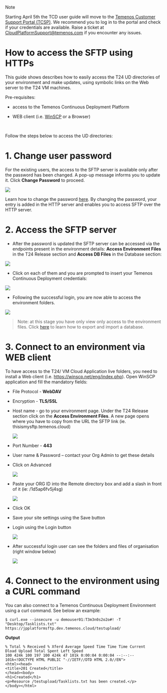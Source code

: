 > [!Note]
>  Starting April 5th the TCD user guide will move to the [Temenos Customer Support Portal (TCSP)](https://tcsp.temenos.com/TCD/Modules/TemenosContinuousDeployment/Overview/Overview.htm). We recommend you to log in to the portal and check if your credentials are available. Raise a ticket at [CloudPlatformSupport@temenos.com](CloudPlatformSupport@temenos.com) if you encounter any issues.

# How to access the SFTP using HTTPs

This guide shows describes how to easily access the T24 UD directories of your environment and make updates, using symbolic links on the Web server to the T24 VM machines.

Pre-requisites:

- access to the Temenos Continuous Deployment Platform 

- WEB client (i.e. [WinSCP](https://winscp.net/eng/index.php) or a Browser)

<br>

Follow the steps below to access the UD directories:
 
# 1. Change user password 

For the existing users, the access to the SFTP server is available only after the password has been changed. A pop-up message informs you to update it. Click **Change Password** to proceed.

![](./images/sftp-change-password.png) 

Learn how to change the password [here](http://documentation.temenos.cloud/home/user-creation-in-paas.html). By changing the password, your entry is added in the HTTP server and enables you to access SFTP over the HTTP server. 

# 2. Access the SFTP server

- After the password is updated the SFTP server can be accessed via the endpoints present in the environment details: **Access Environment Files** in the T24 Release section and **Access DB Files** in the Database section:

 ![](./images/sftp-access-environment.png)

- Click on each of them and you are prompted to insert your Temenos Continuous Deployment credentials: 

 ![](./images/sftp-add-credentials.png)

- Following the successful login, you are now able to access the environment folders.

 ![](./images/sftp-access-environment-files.png)

 >Note: at this stage you have only view only access to the environment files. Click [here](http://documentation.temenos.cloud/home/techguides/export-import-database.html) to learn how to  export and import a database.

# 3. Connect to an environment via WEB client 
To have access to the T24/ VM Cloud Application live folders, you need to install a Web client (i.e. https://winscp.net/eng/index.php). Open WinSCP application and fill the mandatory fields:

- File Protocol - **WebDAV**

- Encryption - **TLS/SSL**

- Host name - go to your environment page. Under the T24 Release section click on the **Access Environment Files**. A new page opens where you have to copy from the URL the SFTP link (ie. thisismysftp.temenos.cloud)

   ![](./images/sftp-endpoint.png) 

- Port Number - **443**

- User name & Password – contact your Org Admin to get these details

- Click on Advanced 

   ![](./images/winscp-login.png) 

- Paste your ORG ID into the Remote directory box and add a slash in front of it (ie: /1d5ap6fv5j4sg)

  ![](./images/winscp-remote-directory.png) 

- Click OK 

- Save your site settings using the Save button

- Login using the Login button

    ![](./images/winscp-env-login.png) 

- After successful login user can see the folders and files of organisation (right window below)
 
    ![](./images/winscp-env-loggedin.png) 



# 4. Connect to the environment using a CURL command #
You can also connect to a Temenos Continuous Deployment Environment using a curl command.
See below an example:

    $ curl.exe --insecure -u demouser01:T3m3n0s2o2o#! -T "Desktop/Tasklists.txt" https://jpplatformsftp.dev.temenos.cloud/testupload/

**Output**

    % Total % Received % Xferd Average Speed Time Time Time Current
    Dload Upload Total Spent Left Speed
    100 424k 100 197 100 424k 47 101k 0:00:04 0:00:04 --:--:-- 101k<!DOCTYPE HTML PUBLIC "-//IETF//DTD HTML 2.0//EN">
    <html><head>
    <title>201 Created</title>
    </head><body>
    <h1>Created</h1>
    <p>Resource /testupload/Tasklists.txt has been created.</p>
    </body></html>
    

